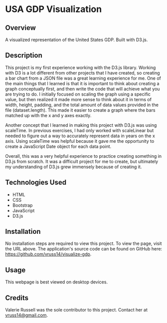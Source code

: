 # USA GDP Visualization

## Overview

A visualized representation of the United States GDP. Built with D3.js.

## Description

This project is my first experience working with the D3.js library. Working with D3 is a lot different from other projects that I have created, so creating a bar chart from a JSON file was a great learning experience for me. One of the main things that I learned is that it is important to think about creating a graph conceptually first, and then write the code that will achieve what you are trying to do. I initially focused on scaling the graph using a specific value, but then realized it made more sense to think about it in terms of width, height, padding, and the total amount of data values provided in the file (dataset.length). This made it easier to create a graph where the bars matched up with the x and y axes exactly.

Another concept that I learned in making this project with D3.js was using scaleTime. In previous exercises, I had only worked with scaleLinear but needed to figure out a way to accurately represent data in years on the x axis. Using scaleTime was helpful because it gave me the opportunity to create a JavaScript Date object for each data point.

Overall, this was a very helpful experience to practice creating something in D3.js from scratch. It was a difficult project for me to create, but ultimately my understanding of D3.js grew immensely because of creating it.

## Technologies Used

- HTML
- CSS
- Bootstrap
- JavaScript
- D3.js

## Installation

No installation steps are required to view this project. To view the page, visit the URL above. The application's source code can be found on GitHub here: https://github.com/vruss14/visualize-gdp.

## Usage

This webpage is best viewed on desktop devices.

## Credits

Valerie Russell was the sole contributor to this project. Contact her at vruss14@gmail.com.
